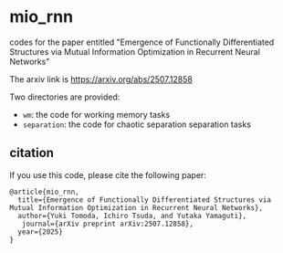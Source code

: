 # mio_rnn
codes for the paper entitled "Emergence of Functionally Differentiated Structures via Mutual Information Optimization in Recurrent Neural Networks"

The arxiv link is https://arxiv.org/abs/2507.12858

Two directories are provided:
- `wm`: the  code for working memory tasks
- `separation`: the code for chaotic separation separation tasks



## citation
If you use this code, please cite the following paper:

```
@article{mio_rnn,
  title={Emergence of Functionally Differentiated Structures via Mutual Information Optimization in Recurrent Neural Networks},
  author={Yuki Tomoda, Ichiro Tsuda, and Yutaka Yamaguti},
   journal={arXiv preprint arXiv:2507.12858},
  year={2025}
}
```


